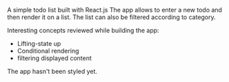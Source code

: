 A simple todo list built with React.js
The app allows to enter a new todo and then render it on a list. The list can also be filtered according to category.

Interesting concepts reviewed while building the app:
- Lifting-state up
- Conditional rendering
- filtering displayed content

The app hasn't been styled yet.
